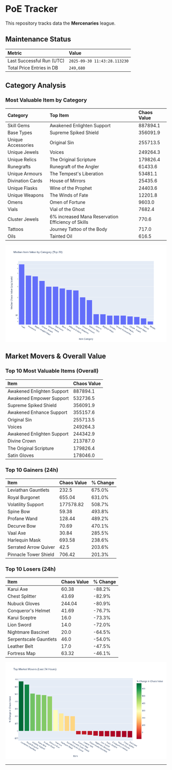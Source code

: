 # PoE Tracker

This repository tracks data the **Mercenaries** league.

## Maintenance Status

<!-- START_MAINTENANCE -->
| Metric | Value |
|:---|:---|
| Last Successful Run (UTC) | `2025-09-30 11:43:28.113230` |
| Total Price Entries in DB | `249,680` |

<!-- END_MAINTENANCE -->

## Category Analysis

<!-- START_CATEGORY_ANALYSIS -->
### Most Valuable Item by Category
| Category | Top Item | Chaos Value |
| :--- | :--- | :--- |
| Skill Gems | Awakened Enlighten Support | 887894.1 |
| Base Types | Supreme Spiked Shield | 356091.9 |
| Unique Accessories | Original Sin | 255713.5 |
| Unique Jewels | Voices | 249264.3 |
| Unique Relics | The Original Scripture | 179826.4 |
| Runegrafts | Runegraft of the Angler | 61433.6 |
| Unique Armours | The Tempest's Liberation | 53481.1 |
| Divination Cards | House of Mirrors | 25435.6 |
| Unique Flasks | Wine of the Prophet | 24403.6 |
| Unique Weapons | The Winds of Fate | 12201.8 |
| Omens | Omen of Fortune | 9603.0 |
| Vials | Vial of the Ghost | 7682.4 |
| Cluster Jewels | 6% increased Mana Reservation Efficiency of Skills | 770.6 |
| Tattoos | Journey Tattoo of the Body | 717.0 |
| Oils | Tainted Oil | 616.5 |


![Category Analysis Chart](charts/category_analysis.png)
<!-- END_CATEGORY_ANALYSIS -->

## Market Movers & Overall Value

<!-- START_ANALYSIS -->
### Top 10 Most Valuable Items (Overall)
| Item | Chaos Value |
| :--- | :--- |
| Awakened Enlighten Support | 887894.1 |
| Awakened Empower Support | 532736.5 |
| Supreme Spiked Shield | 356091.9 |
| Awakened Enhance Support | 355157.6 |
| Original Sin | 255713.5 |
| Voices | 249264.3 |
| Awakened Enlighten Support | 244342.9 |
| Divine Crown | 213787.0 |
| The Original Scripture | 179826.4 |
| Satin Gloves | 178046.0 |

### Top 10 Gainers (24h)
| Item | Chaos Value | % Change |
| :--- | :--- | :--- |
| Leviathan Gauntlets | 232.5 | 675.0% |
| Royal Burgonet | 655.04 | 631.0% |
| Volatility Support | 177578.82 | 508.7% |
| Spine Bow | 59.38 | 493.8% |
| Profane Wand | 128.44 | 489.2% |
| Decurve Bow | 70.69 | 470.1% |
| Vaal Axe | 30.84 | 285.5% |
| Harlequin Mask | 693.58 | 238.6% |
| Serrated Arrow Quiver | 42.5 | 203.6% |
| Pinnacle Tower Shield | 706.42 | 201.3% |

### Top 10 Losers (24h)
| Item | Chaos Value | % Change |
| :--- | :--- | :--- |
| Karui Axe | 60.38 | -88.2% |
| Chest Splitter | 43.69 | -82.9% |
| Nubuck Gloves | 244.04 | -80.9% |
| Conqueror's Helmet | 41.69 | -76.7% |
| Karui Sceptre | 16.0 | -73.3% |
| Lion Sword | 14.0 | -72.0% |
| Nightmare Bascinet | 20.0 | -64.5% |
| Serpentscale Gauntlets | 46.0 | -54.0% |
| Leather Belt | 17.0 | -47.5% |
| Fortress Map | 63.32 | -46.1% |


![Market Movers Chart](charts/market_movers.png)
<!-- END_ANALYSIS -->

---
